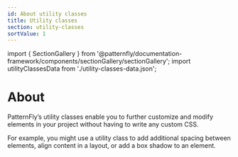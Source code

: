 ```yaml
---
id: About utility classes
title: Utility classes
section: utility-classes
sortValue: 1
---
```


import { SectionGallery } from '@patternfly/documentation-framework/components/sectionGallery/sectionGallery';
import utilityClassesData from './utility-classes-data.json';

# About

PatternFly’s utility classes enable you to further customize and modify elements in your project without having to write any custom CSS.

For example, you might use a utility class to add additional spacing between elements, align content in a layout, or add a box shadow to an element.

<SectionGallery
  section="utility-classes"
  galleryItemsData={utilityClassesData}
  placeholderText="Search utility classes by name"
  includeSubsections={true}
  hasGridText={true}
  isFullWidth={false}
/>
